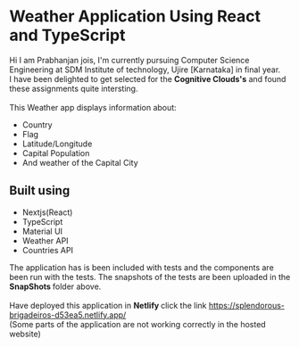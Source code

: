 # Weather Application Using React and TypeScript

Hi I am Prabhanjan jois, I'm currently pursuing Computer Science Engineering at SDM Institute of technology, Ujire [Karnataka] in final year.\
I have been delighted to get selected for the <b>Cognitive Clouds's</b> and found these assignments quite intersting.
\
\
This Weather app displays information about:
* Country
* Flag
* Latitude/Longitude 
* Capital Population
* And weather of the Capital City

## Built using

- Nextjs(React)
- TypeScript
- Material UI
- Weather API
- Countries API

The application has is been included with tests and the components are been run with the tests. The snapshots of the tests are been uploaded in the <b> SnapShots </b> folder above.
\
\
Have deployed this application in <b> Netlify </b> click the link https://splendorous-brigadeiros-d53ea5.netlify.app/
\
(Some parts of the application are not working correctly in the hosted website)





